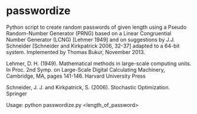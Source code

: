 # passwordize
Python script to create random passwords of given length using a Pseudo Random-Number Generator (PRNG) based on a Linear Congruential Number Generator (LCNG) [Lehmer 1949] and on suggestions by J.J. Schneider [Schneider and Kirkpatrick 2006, 32-37] adapted to a 64-bit system. Implemented by Thomas Bukur, November 2013.

Lehmer, D. H. (1949). Mathematical methods in large-scale computing units. In Proc. 2nd Symp. on Large-Scale Digital Calculating Machinery, Cambridge, MA, pages 141-146. Harvard University Press

Schneider, J. J. and Kirkpatrick, S. (2006). Stochastic Optimization. Springer

Usage:
python passwordize.py <length_of_password>
